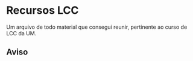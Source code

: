 # Recursos LCC
Um arquivo de todo material que consegui reunir, pertinente ao curso de LCC da UM.


## Aviso

